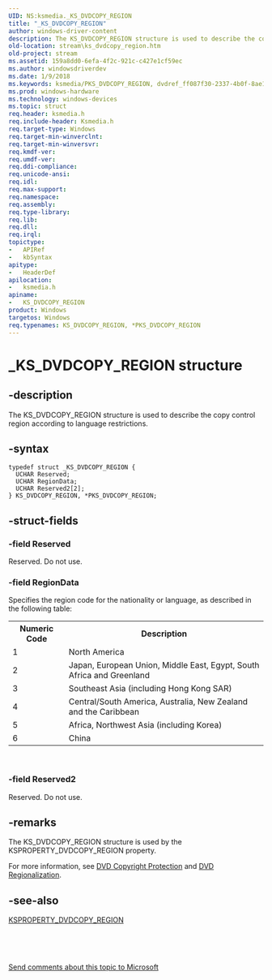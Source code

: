 ```yaml
---
UID: NS:ksmedia._KS_DVDCOPY_REGION
title: "_KS_DVDCOPY_REGION"
author: windows-driver-content
description: The KS_DVDCOPY_REGION structure is used to describe the copy control region according to language restrictions.
old-location: stream\ks_dvdcopy_region.htm
old-project: stream
ms.assetid: 159a8dd0-6efa-4f2c-921c-c427e1cf59ec
ms.author: windowsdriverdev
ms.date: 1/9/2018
ms.keywords: ksmedia/PKS_DVDCOPY_REGION, dvdref_ff087f30-2337-4b0f-8ae1-8a42cacaa5ae.xml, KS_DVDCOPY_REGION structure [Streaming Media Devices], KS_DVDCOPY_REGION, *PKS_DVDCOPY_REGION, _KS_DVDCOPY_REGION, stream.ks_dvdcopy_region, ksmedia/KS_DVDCOPY_REGION, PKS_DVDCOPY_REGION, PKS_DVDCOPY_REGION structure pointer [Streaming Media Devices]
ms.prod: windows-hardware
ms.technology: windows-devices
ms.topic: struct
req.header: ksmedia.h
req.include-header: Ksmedia.h
req.target-type: Windows
req.target-min-winverclnt: 
req.target-min-winversvr: 
req.kmdf-ver: 
req.umdf-ver: 
req.ddi-compliance: 
req.unicode-ansi: 
req.idl: 
req.max-support: 
req.namespace: 
req.assembly: 
req.type-library: 
req.lib: 
req.dll: 
req.irql: 
topictype:
-	APIRef
-	kbSyntax
apitype:
-	HeaderDef
apilocation:
-	ksmedia.h
apiname:
-	KS_DVDCOPY_REGION
product: Windows
targetos: Windows
req.typenames: KS_DVDCOPY_REGION, *PKS_DVDCOPY_REGION
---
```


# _KS_DVDCOPY_REGION structure


## -description


The KS_DVDCOPY_REGION structure is used to describe the copy control region according to language restrictions.


## -syntax


````
typedef struct _KS_DVDCOPY_REGION {
  UCHAR Reserved;
  UCHAR RegionData;
  UCHAR Reserved2[2];
} KS_DVDCOPY_REGION, *PKS_DVDCOPY_REGION;
````


## -struct-fields




### -field Reserved

Reserved. Do not use.


### -field RegionData

Specifies the region code for the nationality or language, as described in the following table:

<table>
<tr>
<th>Numeric Code</th>
<th>Description</th>
</tr>
<tr>
<td>
1

</td>
<td>
North America

</td>
</tr>
<tr>
<td>
2

</td>
<td>
Japan, European Union, Middle East, Egypt, South Africa and Greenland

</td>
</tr>
<tr>
<td>
3

</td>
<td>
Southeast Asia (including Hong Kong SAR)

</td>
</tr>
<tr>
<td>
4

</td>
<td>
Central/South America, Australia, New Zealand and the Caribbean

</td>
</tr>
<tr>
<td>
5

</td>
<td>
Africa, Northwest Asia (including Korea)

</td>
</tr>
<tr>
<td>
6

</td>
<td>
China

</td>
</tr>
</table>
 


### -field Reserved2

Reserved. Do not use.


## -remarks



The KS_DVDCOPY_REGION structure is used by the KSPROPERTY_DVDCOPY_REGION property.

For more information, see <a href="https://msdn.microsoft.com/ff9cf8c8-7c8f-485c-b2ab-7567a5eeb87b">DVD Copyright Protection</a> and <a href="https://msdn.microsoft.com/931441c8-9521-43c9-86f1-dbf75d36e190">DVD Regionalization</a>.




## -see-also

<a href="https://msdn.microsoft.com/library/windows/hardware/ff565146">KSPROPERTY_DVDCOPY_REGION</a>



 

 

<a href="mailto:wsddocfb@microsoft.com?subject=Documentation%20feedback [stream\stream]:%20KS_DVDCOPY_REGION structure%20 RELEASE:%20(1/9/2018)&amp;body=%0A%0APRIVACY STATEMENT%0A%0AWe use your feedback to improve the documentation. We don't use your email address for any other purpose, and we'll remove your email address from our system after the issue that you're reporting is fixed. While we're working to fix this issue, we might send you an email message to ask for more info. Later, we might also send you an email message to let you know that we've addressed your feedback.%0A%0AFor more info about Microsoft's privacy policy, see http://privacy.microsoft.com/en-us/default.aspx." title="Send comments about this topic to Microsoft">Send comments about this topic to Microsoft</a>

